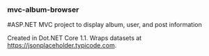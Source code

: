 ### mvc-album-browser
#ASP.NET MVC project to display album, user, and post information

Created in Dot.NET Core 1.1.  Wraps datasets at https://jsonplaceholder.typicode.com.
